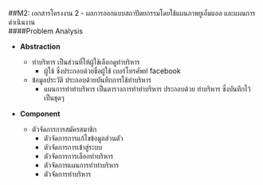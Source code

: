 ##M2: เอกสารโครงงาน 2 - ผลการออกแบบสถาปัตยกรรมโดยใช้แผนภาพยูเอ็มแอล และแผนการดำเนินงาน  
####Problem Analysis  
 - **Abstraction**  
    - ท่าบริหาร  เป็นส่วนที่ให้ผู้ใช้เลือกดูท่าบริหาร
 	  - ผู้ใช้  ซึ่งประกอบด้วยชื่อผู้ใช้ เบอร์โทรศัพท์ facebook
  	- ข้อมูลประวัติ  ประกอบด้วยบันทึกการใช้ท่าบริหาร
	  - แผนการทำท่าบริหาร  เป็นตารางการทำท่าบริหาร ประกอบด้วย ท่าบริหาร ซึ่งบันทึกไว้เป็นชุดๆ

 - **Component**  
    -  ตัวจัดการการสมัครสมาชิก
		-  ตัวจัดการการแก้ไขข้อมูลส่วนตัว
		-  ตัวจัดการการเข้าสู่ระบบ
		-  ตัวจัดการการเลือกท่าบริหาร
		-  ตัวจัดการแผนการทำท่าบริหาร
		-  ตัวจัดการท่าบริหาร
